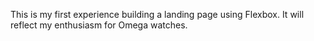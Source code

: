 This is my first experience building a landing page using Flexbox. It will reflect my enthusiasm for Omega watches. 